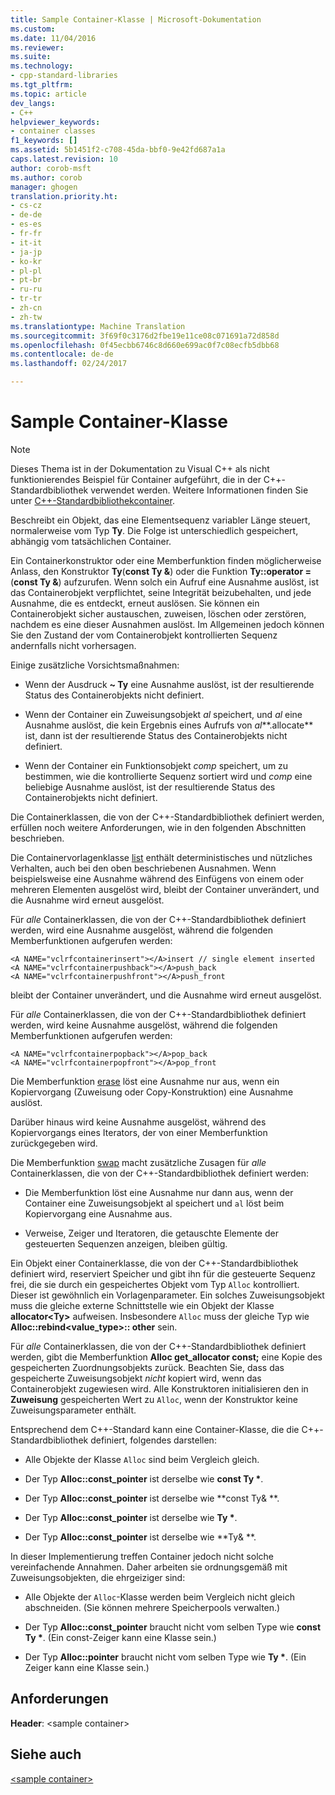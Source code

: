 ```yaml
---
title: Sample Container-Klasse | Microsoft-Dokumentation
ms.custom: 
ms.date: 11/04/2016
ms.reviewer: 
ms.suite: 
ms.technology:
- cpp-standard-libraries
ms.tgt_pltfrm: 
ms.topic: article
dev_langs:
- C++
helpviewer_keywords:
- container classes
f1_keywords: []
ms.assetid: 5b1451f2-c708-45da-bbf0-9e42fd687a1a
caps.latest.revision: 10
author: corob-msft
ms.author: corob
manager: ghogen
translation.priority.ht:
- cs-cz
- de-de
- es-es
- fr-fr
- it-it
- ja-jp
- ko-kr
- pl-pl
- pt-br
- ru-ru
- tr-tr
- zh-cn
- zh-tw
ms.translationtype: Machine Translation
ms.sourcegitcommit: 3f69f0c3176d2fbe19e11ce08c071691a72d858d
ms.openlocfilehash: 0f45ecbb6746c8d660e699ac0f7c08ecfb5dbb68
ms.contentlocale: de-de
ms.lasthandoff: 02/24/2017

---
```

# <a name="sample-container-class"></a>Sample Container-Klasse
> [!NOTE]
>  Dieses Thema ist in der Dokumentation zu Visual C++ als nicht funktionierendes Beispiel für Container aufgeführt, die in der C++-Standardbibliothek verwendet werden. Weitere Informationen finden Sie unter [C++-Standardbibliothekcontainer](../standard-library/stl-containers.md).  
  
 Beschreibt ein Objekt, das eine Elementsequenz variabler Länge steuert, normalerweise vom Typ **Ty**. Die Folge ist unterschiedlich gespeichert, abhängig vom tatsächlichen Container.  
  
 Ein Containerkonstruktor oder eine Memberfunktion finden möglicherweise Anlass, den Konstruktor **Ty**(**const Ty &**) oder die Funktion **Ty::operator =**(**const Ty &**) aufzurufen. Wenn solch ein Aufruf eine Ausnahme auslöst, ist das Containerobjekt verpflichtet, seine Integrität beizubehalten, und jede Ausnahme, die es entdeckt, erneut auslösen. Sie können ein Containerobjekt sicher austauschen, zuweisen, löschen oder zerstören, nachdem es eine dieser Ausnahmen auslöst. Im Allgemeinen jedoch können Sie den Zustand der vom Containerobjekt kontrollierten Sequenz andernfalls nicht vorhersagen.  
  
 Einige zusätzliche Vorsichtsmaßnahmen:  
  
-   Wenn der Ausdruck **~ Ty** eine Ausnahme auslöst, ist der resultierende Status des Containerobjekts nicht definiert.  
  
-   Wenn der Container ein Zuweisungsobjekt *al* speichert, und *al* eine Ausnahme auslöst, die kein Ergebnis eines Aufrufs von *al***.allocate** ist, dann ist der resultierende Status des Containerobjekts nicht definiert.  
  
-   Wenn der Container ein Funktionsobjekt *comp* speichert, um zu bestimmen, wie die kontrollierte Sequenz sortiert wird und *comp* eine beliebige Ausnahme auslöst, ist der resultierende Status des Containerobjekts nicht definiert.  
  
 Die Containerklassen, die von der C++-Standardbibliothek definiert werden, erfüllen noch weitere Anforderungen, wie in den folgenden Abschnitten beschrieben.  
  
 Die Containervorlagenklasse [list](../standard-library/list-class.md) enthält deterministisches und nützliches Verhalten, auch bei den oben beschriebenen Ausnahmen. Wenn beispielsweise eine Ausnahme während des Einfügens von einem oder mehreren Elementen ausgelöst wird, bleibt der Container unverändert, und die Ausnahme wird erneut ausgelöst.  
  
 Für *alle* Containerklassen, die von der C++-Standardbibliothek definiert werden, wird eine Ausnahme ausgelöst, während die folgenden Memberfunktionen aufgerufen werden:  
  
```  
<A NAME="vclrfcontainerinsert"></A>insert // single element inserted  
<A NAME="vclrfcontainerpushback"></A>push_back  
<A NAME="vclrfcontainerpushfront"></A>push_front  
```  
  
 bleibt der Container unverändert, und die Ausnahme wird erneut ausgelöst.  
  
 Für *alle* Containerklassen, die von der C++-Standardbibliothek definiert werden, wird keine Ausnahme ausgelöst, während die folgenden Memberfunktionen aufgerufen werden:  
  
```  
<A NAME="vclrfcontainerpopback"></A>pop_back  
<A NAME="vclrfcontainerpopfront"></A>pop_front  
```  
  
 Die Memberfunktion [erase](../standard-library/container-class-erase.md) löst eine Ausnahme nur aus, wenn ein Kopiervorgang (Zuweisung oder Copy-Konstruktion) eine Ausnahme auslöst.  
  
 Darüber hinaus wird keine Ausnahme ausgelöst, während des Kopiervorgangs eines Iterators, der von einer Memberfunktion zurückgegeben wird.  
  
 Die Memberfunktion [swap](../standard-library/container-class-swap.md) macht zusätzliche Zusagen für *alle* Containerklassen, die von der C++-Standardbibliothek definiert werden:  
  
-   Die Memberfunktion löst eine Ausnahme nur dann aus, wenn der Container eine Zuweisungsobjekt al speichert und `al` löst beim Kopiervorgang eine Ausnahme aus.  
  
-   Verweise, Zeiger und Iteratoren, die getauschte Elemente der gesteuerten Sequenzen anzeigen, bleiben gültig.  
  
 Ein Objekt einer Containerklasse, die von der C++-Standardbibliothek definiert wird, reserviert Speicher und gibt ihn für die gesteuerte Sequenz frei, die sie durch ein gespeichertes Objekt vom Typ `Alloc` kontrolliert. Dieser ist gewöhnlich ein Vorlagenparameter. Ein solches Zuweisungsobjekt muss die gleiche externe Schnittstelle wie ein Objekt der Klasse **allocator\<Ty>** aufweisen. Insbesondere `Alloc` muss der gleiche Typ wie **Alloc::rebind<value_type>:: other** sein.  
  
 Für *alle* Containerklassen, die von der C++-Standardbibliothek definiert werden, gibt die Memberfunktion **Alloc get_allocator const;** eine Kopie des gespeicherten Zuordnungsobjekts zurück. Beachten Sie, dass das gespeicherte Zuweisungsobjekt *nicht* kopiert wird, wenn das Containerobjekt zugewiesen wird. Alle Konstruktoren initialisieren den in **Zuweisung** gespeicherten Wert zu `Alloc`, wenn der Konstruktor keine Zuweisungsparameter enthält.  
  
 Entsprechend dem C++-Standard kann eine Container-Klasse, die die C++-Standardbibliothek definiert, folgendes darstellen:  
  
-   Alle Objekte der Klasse `Alloc` sind beim Vergleich gleich.  
  
-   Der Typ **Alloc::const_pointer** ist derselbe wie **const Ty \***.  
  
-   Der Typ **Alloc::const_pointer** ist derselbe wie **const Ty& **.  
  
-   Der Typ **Alloc::const_pointer** ist derselbe wie **Ty \***.  
  
-   Der Typ **Alloc::const_pointer** ist derselbe wie **Ty& **.  
  
 In dieser Implementierung treffen Container jedoch nicht solche vereinfachende Annahmen. Daher arbeiten sie ordnungsgemäß mit Zuweisungsobjekten, die ehrgeiziger sind:  
  
-   Alle Objekte der `Alloc`-Klasse werden beim Vergleich nicht gleich abschneiden. (Sie können mehrere Speicherpools verwalten.)  
  
-   Der Typ **Alloc::const_pointer** braucht nicht vom selben Type wie **const Ty \***. (Ein const-Zeiger kann eine Klasse sein.)  
  
-   Der Typ **Alloc::pointer** braucht nicht vom selben Type wie **Ty \***. (Ein Zeiger kann eine Klasse sein.)  
  
## <a name="requirements"></a>Anforderungen  
 **Header**: \<sample container>  
  
## <a name="see-also"></a>Siehe auch  
 [\<sample container>](../standard-library/sample-container.md)


